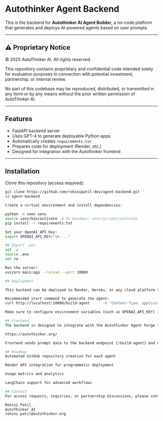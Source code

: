 # Autothinker Agent Backend

This is the backend for **Autothinker AI Agent Builder**, a no-code platform that generates and deploys AI-powered agents based on user prompts.

---

## ⚠️ Proprietary Notice

© 2025 AutoThinker AI. All rights reserved.

This repository contains proprietary and confidential code intended solely for evaluation purposes in connection with potential investment, partnership, or internal review.

No part of this codebase may be reproduced, distributed, or transmitted in any form or by any means without the prior written permission of AutoThinker AI.

---

## Features

- FastAPI backend server
- Uses GPT-4 to generate deployable Python apps
- Automatically creates `requirements.txt`
- Prepares code for deployment (Render, etc.)
- Designed for integration with the Autothinker frontend

---

## Installation

Clone this repository (access required):

```bash
git clone https://github.com/rohinipatil-dev/agent-backend.git
cd agent-backend

Create a virtual environment and install dependencies:

python -m venv venv
source venv/bin/activate  # On Windows: venv\Scripts\activate
pip install -r requirements.txt

Set your OpenAI API Key:
export OPENAI_API_KEY="sk-..."

## Export .env
set -a
source .env
set +a

Run the server:
uvicorn main:app --reload --port 10000

## Deployment

This backend can be deployed to Render, Heroku, or any cloud platform that supports Python.

Recommended start command to generate the agent:
curl http://localhost:10000/build-agent      -H "Content-Type: application/json"      -d '{"prompt":"Create a chatbot that answers python programming questions"}'

Make sure to configure environment variables (such as OPENAI_API_KEY) in your deployment settings.

## Frontend
The backend is designed to integrate with the Autothinker Agent Forge frontend:

https://autothinker.org/

Frontend sends prompt data to the backend endpoint (/build-agent) and displays the generated app URL to the user.

## Roadmap
Automated GitHub repository creation for each agent

Render API integration for programmatic deployment

Usage metrics and analytics

LangChain support for advanced workflows

## Contact
For access requests, inquiries, or partnership discussions, please contact:

Rohini Patil
AutoThinker AI
rohini.patil@autothinker.org
